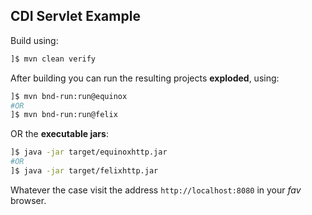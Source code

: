 ## CDI Servlet Example

Build using:

```bash
]$ mvn clean verify
```

After building you can run the resulting projects __exploded__, using:

```sh
]$ mvn bnd-run:run@equinox
#OR
]$ mvn bnd-run:run@felix
```

OR the __executable jars__:

```bash
]$ java -jar target/equinoxhttp.jar
#OR
]$ java -jar target/felixhttp.jar
```

Whatever the case visit the address `http://localhost:8080` in your _fav_ browser.